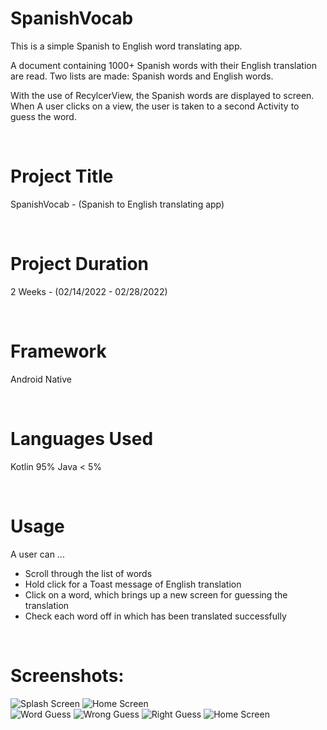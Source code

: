 # SpanishVocab
This is a simple Spanish to English word translating app. 

A document containing 1000+ Spanish words with their
English translation are read. 
Two lists are made: Spanish words and English words.

With the use of RecylcerView, the Spanish words are displayed 
to screen. When A user clicks on a view, the user is taken
to a second Activity to guess the word. 

<br />

# Project Title
SpanishVocab - (Spanish to English translating app)

<br />

# Project Duration
2 Weeks - (02/14/2022 - 02/28/2022)

<br />

# Framework
Android Native

<br />

# Languages Used
Kotlin 95%
Java < 5%

<br />

# Usage
A user can ...
  * Scroll through the list of words
  * Hold click for a Toast message of English translation
  * Click on a word, which brings up a new screen for guessing the translation
  * Check each word off in which has been translated successfully

<br />

# Screenshots:
![Splash Screen](/screenshots/splash.png?raw=true "Splash Screen")
![Home Screen](/screenshots/home1.png?raw=true "Home Screen")
<br />
![Word Guess](/screenshots/wordguess.png?raw=true "Word Guess")
![Wrong Guess](/screenshots/wrong.png?raw=true "Wrong Guess")
![Right Guess](/screenshots/right.png?raw=true "Right Guess")
![Home Screen](/screenshots/home2.png?raw=true "Home Screen")


